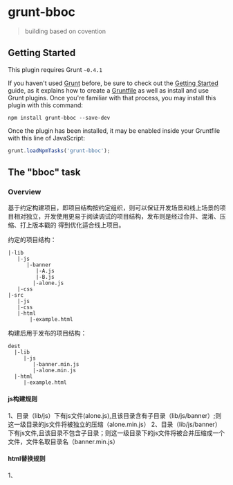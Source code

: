 # grunt-bboc

> building based on covention

## Getting Started
This plugin requires Grunt `~0.4.1`

If you haven't used [Grunt](http://gruntjs.com/) before, be sure to check out the [Getting Started](http://gruntjs.com/getting-started) guide, as it explains how to create a [Gruntfile](http://gruntjs.com/sample-gruntfile) as well as install and use Grunt plugins. Once you're familiar with that process, you may install this plugin with this command:

```shell
npm install grunt-bboc --save-dev
```

Once the plugin has been installed, it may be enabled inside your Gruntfile with this line of JavaScript:

```js
grunt.loadNpmTasks('grunt-bboc');
```

## The "bboc" task

### Overview
基于约定构建项目，即项目结构按约定组织，则可以保证开发场景和线上场景的项目相对独立，开发使用更易于阅读调试的项目结构，发布则是经过合并、混淆、压缩、打上版本戳的
得到优化适合线上项目。

约定的项目结构：
```
|-lib
   |-js
      |-banner
	     |-A.js
	     |-B.js
	    |-alone.js
   |-css
|-src
   |-js
   |-css
   |-html
	   |-example.html
```
构建后用于发布的项目结构：
```
dest
  |-lib	   
     |-js
	    |-banner.min.js
	    |-alone.min.js
  |-html
     |-example.html
```

#### js构建规则
1、目录（lib/js）下有js文件(alone.js),且该目录含有子目录（lib/js/banner）;则这一级目录的js文件将被独立的压缩（alone.min.js）
2、目录（lib/js/banner）下有js文件,且该目录不包含子目录；则这一级目录下的js文件将被合并压缩成一个文件，文件名取目录名（banner.min.js）

#### html替换规则
1、<script>,<img>,<a>,<link>等引用文件会自动替换为项目构建后的相关资源文件路径，如js，css，png等
2、对于<script>替换，会自动合并多个重复的引用，并添加当前构建的版本戳
如下，原html文件：
```
<!DOCTYPE html>
<html>
<head>
    <title></title>
    <script src="../../lib/js/banner/A.js"></script>
    <script src="../../lib/js/alone.js"></script>
    <script src="../../lib/js/banner/B.js"></script>
</head>
<body>

</body>
```
构建后生成的html文件：
```
<!DOCTYPE html>
<html>
<head>
    <title></title>
    <script src="../lib/js/banner.min.js?v=201308301118"></script>
    <script src="../lib/js/alone.min.js?v=201308301118"></script>
</head>
<body>

</body>
```

In your project's Gruntfile, add a section named `bboc` to the data object passed into `grunt.initConfig()`.

```js
grunt.initConfig({
  bboc: {
    options: {
      // Task-specific options go here.
      extend: ['path/**']
    }
  },
})
```

### Options

#### options.dest
Type: `String`
Default value: `dest`

build target directory

#### options.dir
Type: `Array`
Default value: `[
                {
                    src: 'lib',
                    dest: 'lib'
                },
                {
                    src: 'src',
                    dest: ''
                }
            ]`

will process project directory

#### options.extend
Type: `Array`
Default value: `[]`

build target extend the files of match pattern 



### Usage Examples

#### Custom Options
In this example, custom options are used to do something else with whatever else. So if the `testing` file has the content `Testing` and the `123` file had the content `1 2 3`, the generated result in this case would be `Testing: 1 2 3 !!!`

```js
grunt.initConfig({
  bboc: {
    options: {
      extend: ['**/*.md']
    }
  },
})
```

## Contributing
In lieu of a formal styleguide, take care to maintain the existing coding style. Add unit tests for any new or changed functionality. Lint and test your code using [Grunt](http://gruntjs.com/).

## Release History
2013-09-01    v0.1.1    first release
